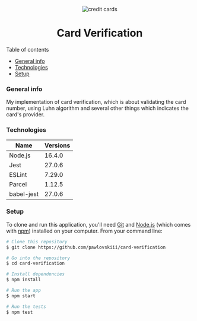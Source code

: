 <p align="center">
<img src="https://thehustle.co/wp-content/uploads/2019/11/Spunky-Brief_2019-11-20T060248.746Z-1.jpg" alt="credit cards">
</p>
<h1 align="center">
    Card Verification
</h1

## Table of contents
* [General info](#general-info)
* [Technologies](#technologies)
* [Setup](#setup)

### General info 
My implementation of card verification, which is about validating the card number, using Luhn algorithm and several other things which indicates the card's provider.

### Technologies
Name  | Versions
--- | --- 
Node.js  | 16.4.0
Jest | 27.0.6
ESLint | 7.29.0 
Parcel | 1.12.5
babel-jest | 27.0.6
### Setup
To clone and run this application, you'll need [Git](https://git-scm.com) and [Node.js](https://nodejs.org/en/download/) (which comes with [npm](http://npmjs.com)) installed on your computer. From your command line:

```bash
# Clone this repository
$ git clone https://github.com/pawlovskiii/card-verification

# Go into the repository
$ cd card-verification

# Install dependencies
$ npm install 

# Run the app
$ npm start

# Run the tests
$ npm test
```